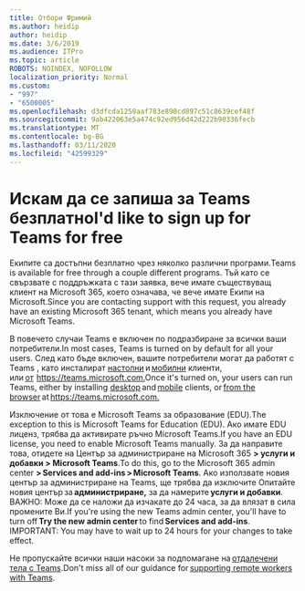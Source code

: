 ```yaml
---
title: Отбори Фримий
ms.author: heidip
author: heidip
ms.date: 3/6/2019
ms.audience: ITPro
ms.topic: article
ROBOTS: NOINDEX, NOFOLLOW
localization_priority: Normal
ms.custom:
- "997"
- "6500005"
ms.openlocfilehash: d3dfcda1250aaf783e890cd897c51c8639cef48f
ms.sourcegitcommit: 9ab422063e5a474c92ed956d42d222b90336fecb
ms.translationtype: MT
ms.contentlocale: bg-BG
ms.lasthandoff: 03/11/2020
ms.locfileid: "42599329"
---
```

# <a name="id-like-to-sign-up-for-teams-for-free"></a><span data-ttu-id="a6f85-102">Искам да се запиша за Teams безплатно</span><span class="sxs-lookup"><span data-stu-id="a6f85-102">I'd like to sign up for Teams for free</span></span>

<span data-ttu-id="a6f85-103">Екипите са достъпни безплатно чрез няколко различни програми.</span><span class="sxs-lookup"><span data-stu-id="a6f85-103">Teams is available for free through a couple different programs.</span></span> <span data-ttu-id="a6f85-104">Тъй като се свързвате с поддръжката с тази заявка, вече имате съществуващ клиент на Microsoft 365, което означава, че вече имате Екипи на Microsoft.</span><span class="sxs-lookup"><span data-stu-id="a6f85-104">Since you are contacting support with this request, you already have an existing Microsoft 365 tenant, which means you already have Microsoft Teams.</span></span>

<span data-ttu-id="a6f85-105">В повечето случаи Teams е включен по подразбиране за всички ваши потребители.</span><span class="sxs-lookup"><span data-stu-id="a6f85-105">In most cases, Teams is turned on by default for all your users.</span></span> <span data-ttu-id="a6f85-106">След като бъде включен, вашите потребители могат да работят с Teams , като инсталират [настолни](https://docs.microsoft.com/MicrosoftTeams/get-clients#desktop-client) и [мобилни](https://docs.microsoft.com/MicrosoftTeams/get-clients#mobile-clients) клиенти, или [от](https://docs.microsoft.com/MicrosoftTeams/get-clients#web-client)  <https://teams.microsoft.com.></span><span class="sxs-lookup"><span data-stu-id="a6f85-106">Once it's turned on, your users can run Teams, either by installing [desktop](https://docs.microsoft.com/MicrosoftTeams/get-clients#desktop-client) and [mobile](https://docs.microsoft.com/MicrosoftTeams/get-clients#mobile-clients) clients, or [from the browser](https://docs.microsoft.com/MicrosoftTeams/get-clients#web-client) at <https://teams.microsoft.com.></span></span>

<span data-ttu-id="a6f85-107">Изключение от това е Microsoft Teams за образование (EDU).</span><span class="sxs-lookup"><span data-stu-id="a6f85-107">The exception to this is Microsoft Teams for Education (EDU).</span></span> <span data-ttu-id="a6f85-108">Ако имате EDU лиценз, трябва да активирате ръчно Microsoft Teams.</span><span class="sxs-lookup"><span data-stu-id="a6f85-108">If you have an EDU license, you need to enable Microsoft Teams manually.</span></span> <span data-ttu-id="a6f85-109">За да направите това, отидете на Център за администриране на Microsoft 365 **> услуги и добавки > Microsoft Teams**.</span><span class="sxs-lookup"><span data-stu-id="a6f85-109">To do this, go to the Microsoft 365 admin center **> Services and add-ins > Microsoft Teams**.</span></span> <span data-ttu-id="a6f85-110">Ако използвате новия център за администриране на Teams, ще трябва да изключите Опитайте новия център за **администриране,** за да намерите **услуги и добавки**. ВАЖНО: Може да се наложи да изчакате до 24 часа, за да влязат в сила промените Ви.</span><span class="sxs-lookup"><span data-stu-id="a6f85-110">If you're using the new Teams admin center, you'll have to turn off **Try the new admin center** to find **Services and add-ins**. IMPORTANT: You may have to wait up to 24 hours for your changes to take effect.</span></span>

<span data-ttu-id="a6f85-111">Не пропускайте всички наши насоки за подпомагане на [отдалечени тела с Teams](https://docs.microsoft.com/MicrosoftTeams/support-remote-work-with-teams).</span><span class="sxs-lookup"><span data-stu-id="a6f85-111">Don't miss all of our guidance for [supporting remote workers with Teams](https://docs.microsoft.com/MicrosoftTeams/support-remote-work-with-teams).</span></span>
